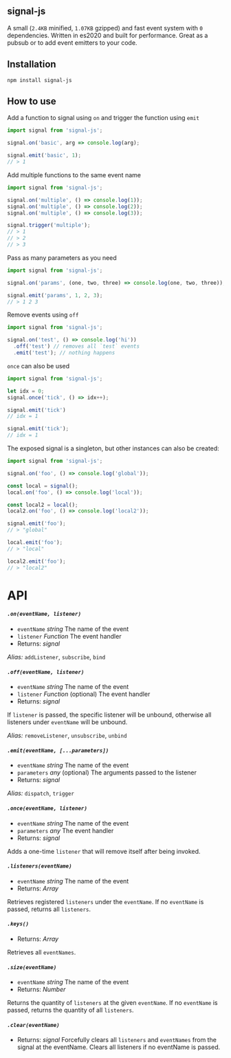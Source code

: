 ## signal-js

A small (`2.4KB` minified, `1.07KB` gzipped) and fast event system with `0` dependencies. 
Written in es2020 and built for performance. Great as a pubsub or to add event emitters 
to your code.

## Installation

`npm install signal-js`

## How to use

Add a function to signal using `on` and trigger the function using `emit`

```js
import signal from 'signal-js';

signal.on('basic', arg => console.log(arg);

signal.emit('basic', 1);
// > 1
```

Add multiple functions to the same event name

```js
import signal from 'signal-js';

signal.on('multiple', () => console.log(1));
signal.on('multiple', () => console.log(2));
signal.on('multiple', () => console.log(3));

signal.trigger('multiple');
// > 1
// > 2
// > 3
```

Pass as many parameters as you need

```js
import signal from 'signal-js';

signal.on('params', (one, two, three) => console.log(one, two, three));

signal.emit('params', 1, 2, 3);
// > 1 2 3
```

Remove events using `off`

```js
import signal from 'signal-js';

signal.on('test', () => console.log('hi'))
  .off('test') // removes all `test` events
  .emit('test'); // nothing happens
```

`once` can also be used

```js
import signal from 'signal-js';

let idx = 0;
signal.once('tick', () => idx++);

signal.emit('tick')
// idx = 1

signal.emit('tick');
// idx = 1
```

The exposed signal is a singleton, but other instances can also be created:

```js
import signal from 'signal-js';

signal.on('foo', () => console.log('global'));

const local = signal();
local.on('foo', () => console.log('local'));

const local2 = local();
local2.on('foo', () => console.log('local2'));

signal.emit('foo');
// > "global"

local.emit('foo');
// > "local"

local2.emit('foo');
// > "local2"
```

# API

#### *`.on(eventName, listener)`*
- `eventName` _string_ The name of the event
- `listener` _Function_ The event handler
- Returns: _signal_

_Alias:_ `addListener`, `subscribe`, `bind`

#### *`.off(eventName, listener)`*
- `eventName` _string_ The name of the event
- `listener` _Function_ (optional) The event handler
- Returns: _signal_

If `listener` is passed, the specific listener will be unbound, 
otherwise all listeners under `eventName` will be unbound.

_Alias:_ `removeListener`, `unsubscribe`, `unbind`

#### *`.emit(eventName, [...parameters])`*
- `eventName` _string_ The name of the event
- `parameters` _any_ (optional) The arguments passed to the listener
- Returns: _signal_

_Alias:_ `dispatch`, `trigger`

#### *`.once(eventName, listener)`*
- `eventName` _string_ The name of the event
- `parameters` _any_ The event handler
- Returns: _signal_

Adds a one-time `listener` that will remove itself after being invoked.

#### *`.listeners(eventName)`*
- `eventName` _string_ The name of the event
- Returns: _Array_

Retrieves registered `listeners` under the `eventName`. If no `eventName` 
is passed, returns all `listeners`.

#### *`.keys()`*
- Returns: _Array_

Retrieves all `eventNames`.

#### *`.size(eventName)`*
- `eventName` _string_ The name of the event
- Returns: _Number_

Returns the quantity of `listeners` at the given `eventName`. If no `eventName` 
is passed, returns the quantity of all `listeners`.

#### *`.clear(eventName)`*
- Returns: _signal_
Forcefully clears all `listeners` and `eventNames` from the signal at the eventName.
Clears all listeners if no eventName is passed.
